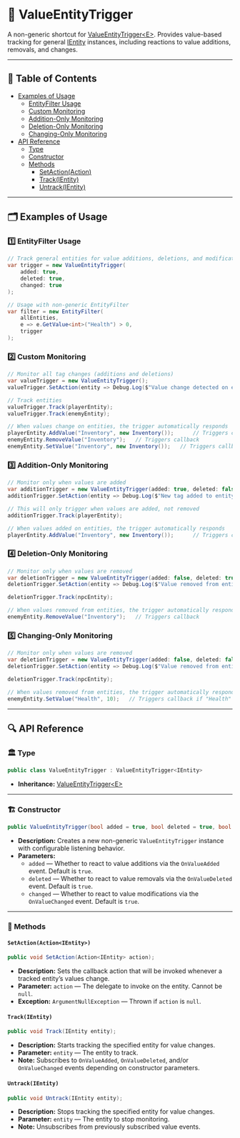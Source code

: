 # 🧩 ValueEntityTrigger

A non-generic shortcut for [ValueEntityTrigger\<E>](ValueEntityTrigger%601.md). Provides value-based tracking for
general [IEntity](../Entities/IEntity.md) instances, including reactions to value additions, removals, and changes.

---

## 📑 Table of Contents

- [Examples of Usage](#examples-of-usage)
    - [EntityFilter Usage](#ex1)
    - [Custom Monitoring](#ex2)
    - [Addition-Only Monitoring](#ex3)
    - [Deletion-Only Monitoring](#ex4)
    - [Changing-Only Monitoring](#ex5)
- [API Reference](#-api-reference)
    - [Type](#-type)
    - [Constructor](#-constructor)
    - [Methods](#-methods)
        - [SetAction(Action<IEntity>)](#setactionactionientity)
        - [Track(IEntity)](#trackientity)
        - [Untrack(IEntity)](#untrackientity)

---

## 🗂 Examples of Usage

<div id="ex1"></div>

### 1️⃣ EntityFilter Usage

```csharp
// Track general entities for value additions, deletions, and modifications
var trigger = new ValueEntityTrigger(
    added: true,
    deleted: true,
    changed: true
);

// Usage with non-generic EntityFilter
var filter = new EntityFilter(
    allEntities,
    e => e.GetValue<int>("Health") > 0,
    trigger
);
```

<div id="ex2"></div>

### 2️⃣ Custom Monitoring

```csharp
// Monitor all tag changes (additions and deletions)
var valueTrigger = new ValueEntityTrigger();
valueTrigger.SetAction(entity => Debug.Log($"Value change detected on entity: {entity.Name}"));

// Track entities
valueTrigger.Track(playerEntity);
valueTrigger.Track(enemyEntity);

// When values change on entities, the trigger automatically responds
playerEntity.AddValue("Inventory", new Inventory());      // Triggers callback
enemyEntity.RemoveValue("Inventory");   // Triggers callback
enemyEntity.SetValue("Inventory", new Inventory());   // Triggers callback
```

<div id="ex3"></div>

### 3️⃣ Addition-Only Monitoring

```csharp
// Monitor only when values are added
var additionTrigger = new ValueEntityTrigger(added: true, deleted: false, changed: false);
additionTrigger.SetAction(entity => Debug.Log($"New tag added to entity: {entity.Name}"));

// This will only trigger when values are added, not removed
additionTrigger.Track(playerEntity);

// When values added on entities, the trigger automatically responds
playerEntity.AddValue("Inventory", new Inventory());      // Triggers callback
```

<div id="ex4"></div>

### 4️⃣ Deletion-Only Monitoring

```csharp
// Monitor only when values are removed
var deletionTrigger = new ValueEntityTrigger(added: false, deleted: true, changed: false);
deletionTrigger.SetAction(entity => Debug.Log($"Value removed from entity: {entity.Name}"));

deletionTrigger.Track(npcEntity);

// When values removed from entities, the trigger automatically responds
enemyEntity.RemoveValue("Inventory");   // Triggers callback
```

<div id="ex5"></div>

### 5️⃣ Changing-Only Monitoring

```csharp
// Monitor only when values are removed
var deletionTrigger = new ValueEntityTrigger(added: false, deleted: false, changed: true);
deletionTrigger.SetAction(entity => Debug.Log($"Value removed from entity: {entity.Name}"));

deletionTrigger.Track(npcEntity);

// When values removed from entities, the trigger automatically responds
enemyEntity.SetValue("Health", 10);   // Triggers callback if "Health" value is already added
```

---

## 🔍 API Reference

### 🏛️ Type <div id="-type"></div>

```csharp
public class ValueEntityTrigger : ValueEntityTrigger<IEntity>
```

- **Inheritance:** [ValueEntityTrigger\<E>](ValueEntityTrigger%601.md)

---

<div id="-constructor"></div>

### 🏗️ Constructor

```csharp
public ValueEntityTrigger(bool added = true, bool deleted = true, bool changed = true)
```

- **Description:** Creates a new non-generic `ValueEntityTrigger` instance with configurable listening behavior.
- **Parameters:**
    - `added` — Whether to react to value additions via the `OnValueAdded` event. Default is `true`.
    - `deleted` — Whether to react to value removals via the `OnValueDeleted` event. Default is `true`.
    - `changed` — Whether to react to value modifications via the `OnValueChanged` event. Default is `true`.

---

### 🏹 Methods

#### `SetAction(Action<IEntity>)`

```csharp
public void SetAction(Action<IEntity> action);
```

- **Description:** Sets the callback action that will be invoked whenever a tracked entity’s values change.
- **Parameter:** `action` — The delegate to invoke on the entity. Cannot be `null`.
- **Exception:** `ArgumentNullException` — Thrown if `action` is `null`.

#### `Track(IEntity)`

```csharp
public void Track(IEntity entity);
```

- **Description:** Starts tracking the specified entity for value changes.
- **Parameter:** `entity` — The entity to track.
- **Note:** Subscribes to `OnValueAdded`, `OnValueDeleted`, and/or `OnValueChanged` events depending on constructor
  parameters.

#### `Untrack(IEntity)`

```csharp
public void Untrack(IEntity entity);
```

- **Description:** Stops tracking the specified entity for value changes.
- **Parameter:** `entity` — The entity to stop monitoring.
- **Note:** Unsubscribes from previously subscribed value events.